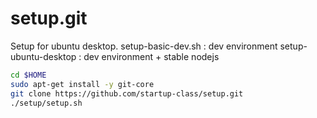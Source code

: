 setup.git
=========
Setup for ubuntu desktop.
setup-basic-dev.sh : dev environment
setup-ubuntu-desktop : dev environment + stable nodejs

```sh
cd $HOME
sudo apt-get install -y git-core
git clone https://github.com/startup-class/setup.git
./setup/setup.sh   
```




